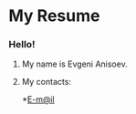 # My Resume #
### Hello! ###
1. My name is Evgeni Anisoev.
2. My contacts:

    *[E-m@il]( trash_jack@mail.ru  "Send to my mail")
